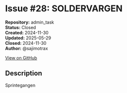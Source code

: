 # Issue #28: SOLDERVARGEN

**Repository:** admin_task  
**Status:** Closed  
**Created:** 2024-11-30  
**Updated:** 2025-05-29  
**Closed:** 2024-11-30  
**Author:** @sajimotrax  

[View on GitHub](https://github.com/Simtestlab/admin_task/issues/28)

## Description

Sprintegangen
